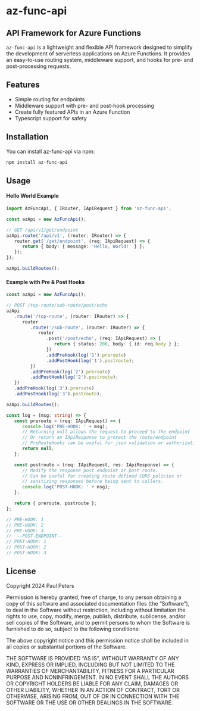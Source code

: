 # az-func-api

## API Framework for Azure Functions

`az-func-api` is a lightweight and flexible API framework designed to simplify the development of serverless applications on Azure Functions. It provides an easy-to-use routing system, middleware support, and hooks for pre- and post-processing requests.

## Features

-  Simple routing for endpoints
-  Middleware support with pre- and post-hook processing
-  Create fully featured APIs in an Azure Function
-  Typescript support for safety

## Installation

You can install az-func-api via npm:

```bash
npm install az-func-api
```

## Usage

#### Hello World Example

```typescript
import AzFuncApi, { IRouter, IApiRequest } from 'az-func-api';

const azApi = new AzFuncApi();

// GET /api/v1/get/endpoint
azApi.route('/api/v1', (router: IRouter) => {
   router.get('/get/endpoint', (req: IApiRequest) => {
      return { body: { message: 'Hello, World!' } };
   });
});

azApi.buildRoutes();
```

#### Example with Pre & Post Hooks

```typescript
const azApi = new AzFuncApi();

// POST /top-route/sub-route/post/echo
azApi
   .route('/top-route', (router: IRouter) => {
      router
         .route('/sub-route', (router: IRouter) => {
            router
               .post('/post/echo', (req: IApiRequest) => {
                  return { status: 200, body: { id: req.body } };
               })
               .addPreHook(log('1').preroute)
               .addPostHook(log('1').postroute);
         })
         .addPreHook(log('2').preroute)
         .addPostHook(log('2').postroute);
   })
   .addPreHook(log('3').preroute)
   .addPostHook(log('3').postroute);

azApi.buildRoutes();

const log = (msg: string) => {
   const preroute = (req: IApiRequest) => {
      console.log('PRE-HOOK: ' + msg);
      // Returning null allows the request to proceed to the endpoint
      // Or return an IApiResponse to protect the route/endpoint
      // PreRouteHooks can be useful for json validation or authorization
      return null;
   };

   const postroute = (req: IApiRequest, res: IApiResponse) => {
      // Modify the response post endpoint or post route.
      // Can be useful for creating route defined CORS policies or
      // sanitizing responses before being sent to callers.
      console.log('POST-HOOK: ' + msg);
   };

   return { preroute, postroute };
};

// PRE-HOOK: 1
// PRE-HOOK: 2
// PRE-HOOK: 3
//  --POST-ENDPOINT--
// POST-HOOK: 1
// POST-HOOK: 2
// POST-HOOK: 3
```

## License

Copyright 2024 Paul Peters

Permission is hereby granted, free of charge, to any person obtaining a copy of this software and associated documentation files (the “Software”), to deal in the Software without restriction, including without limitation the rights to use, copy, modify, merge, publish, distribute, sublicense, and/or sell copies of the Software, and to permit persons to whom the Software is furnished to do so, subject to the following conditions:

The above copyright notice and this permission notice shall be included in all copies or substantial portions of the Software.

THE SOFTWARE IS PROVIDED “AS IS”, WITHOUT WARRANTY OF ANY KIND, EXPRESS OR IMPLIED, INCLUDING BUT NOT LIMITED TO THE WARRANTIES OF MERCHANTABILITY, FITNESS FOR A PARTICULAR PURPOSE AND NONINFRINGEMENT. IN NO EVENT SHALL THE AUTHORS OR COPYRIGHT HOLDERS BE LIABLE FOR ANY CLAIM, DAMAGES OR OTHER LIABILITY, WHETHER IN AN ACTION OF CONTRACT, TORT OR OTHERWISE, ARISING FROM, OUT OF OR IN CONNECTION WITH THE SOFTWARE OR THE USE OR OTHER DEALINGS IN THE SOFTWARE.
